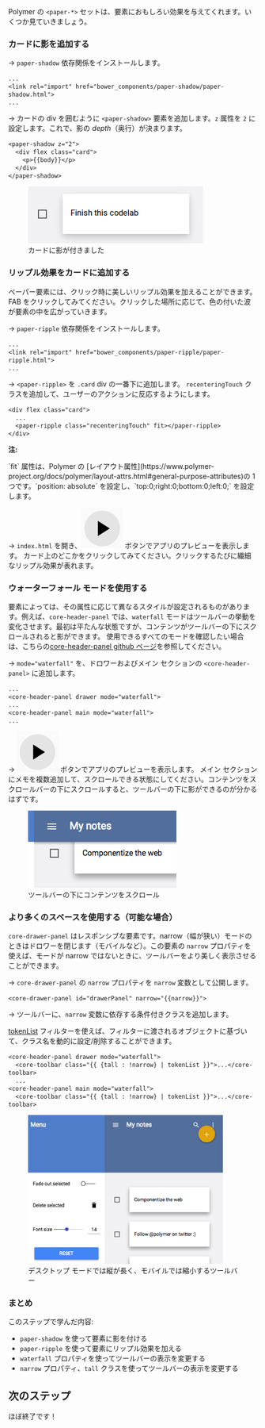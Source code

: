 ﻿<toc-element></toc-element>

Polymer の `<paper-*>` セットは、要素におもしろい効果を与えてくれます。いくつか見ていきましょう。

### カードに影を追加する


&rarr; `paper-shadow` 依存関係をインストールします。

    ...
    <link rel="import" href="bower_components/paper-shadow/paper-shadow.html">
    ...

&rarr; カードの div を囲むように `<paper-shadow>` 要素を追加します。`z` 属性を `2` に設定します。これで、影の *depth*（奥行）が決まります。
    
    <paper-shadow z="2">
      <div flex class="card">
        <p>{{body}}</p>
      </div>
    </paper-shadow>

<figure>
  <img src="img/s8-shadow.png">
  <figcaption>カードに影が付きました</figcaption>
</figure>

### リップル効果をカードに追加する

ペーパー要素には、クリック時に美しいリップル効果を加えることができます。FAB をクリックしてみてください。クリックした場所に応じて、色の付いた波が要素の中を広がっていきます。

&rarr; `paper-ripple` 依存関係をインストールします。

    ...
    <link rel="import" href="bower_components/paper-ripple/paper-ripple.html">
    ...


&rarr; `<paper-ripple>` を `.card` div の一番下に追加します。
`recenteringTouch` クラスを追加して、ユーザーのアクションに反応するようにします。

    <div flex class="card">
      ...
      <paper-ripple class="recenteringTouch" fit></paper-ripple>
    </div>

<aside class="callout">
  <b>注:</b>

<p>`fit` 属性は、Polymer の [レイアウト属性](https://www.polymer-project.org/docs/polymer/layout-attrs.html#general-purpose-attributes)の 1 つです。`position: absolute` を設定し、`top:0;right:0;bottom:0;left:0;` を設定します。</p>
</aside>

&rarr; `index.html` を開き、<img src="img/runbutton.png" class="icon"> ボタンでアプリのプレビューを表示します。
カード上のどこかをクリックしてみてください。クリックするたびに繊細なリップル効果が表れます。

### ウォーターフォール モードを使用する

要素によっては、その属性に応じて異なるスタイルが設定されるものがあります。例えば、`core-header-panel` では、`waterfall` モードはツールバーの挙動を変化させます。最初は平たんな状態ですが、コンテンツがツールバーの下にスクロールされると影ができます。
使用できるすべてのモードを確認したい場合は、こちらの[core-header-panel github ページ](http://polymer.github.io/core-header-panel/components/core-header-panel/demo.html)を参照してください。


&rarr; `mode="waterfall"` を、ドロワーおよびメイン セクションの `<core-header-panel>` に追加します。

    ...
    <core-header-panel drawer mode="waterfall">
    ...
    <core-header-panel main mode="waterfall">
    ...

&rarr; <img src="img/runbutton.png" class="icon"> ボタンでアプリのプレビューを表示します。
メイン セクションにメモを複数追加して、スクロールできる状態にしてください。コンテンツをスクロールバーの下にスクロールすると、ツールバーの下に影ができるのが分かるはずです。

<figure>
  <img src="img/s8-waterfall.png">
  <figcaption>ツールバーの下にコンテンツをスクロール</figcaption>
</figure>


### より多くのスペースを使用する（可能な場合）

`core-drawer-panel` はレスポンシブな要素です。narrow（幅が狭い）モードのときはドロワーを閉じます（モバイルなど）。この要素の `narrow` プロパティを使えば、モードが narrow ではないときに、ツールバーをより美しく表示させることができます。

&rarr; `core-drawer-panel` の `narrow` プロパティを `narrow` 変数として公開します。

    <core-drawer-panel id="drawerPanel" narrow="{{narrow}}">

&rarr; ツールバーに、`narrow` 変数に依存する条件付きクラスを追加します。

[tokenList](http://www.polymer-project.org/docs/polymer/expressions.html#tokenlist) フィルターを使えば、フィルターに渡されるオブジェクトに基づいて、クラス名を動的に設定/削除することができます。

    <core-header-panel drawer mode="waterfall">
      <core-toolbar class="{{ {tall : !narrow} | tokenList }}">...</core-toolbar>
      ...
    <core-header-panel main mode="waterfall">
      <core-toolbar class="{{ {tall : !narrow} | tokenList }}">...</core-toolbar>

<figure>
  <img src="img/s8-tall.png" height="300px;">
  <figcaption>デスクトップ モードでは縦が長く、モバイルでは縮小するツールバー</figcaption>
</figure>

### まとめ

このステップで学んだ内容:

- `paper-shadow` を使って要素に影を付ける
- `paper-ripple` を使って要素にリップル効果を加える
- `waterfall` プロパティを使ってツールバーの表示を変更する
- `narrow` プロパティ、`tall` クラスを使ってツールバーの表示を変更する

## 次のステップ

ほぼ終了です！
